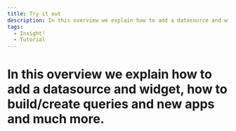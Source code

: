 ```yaml
---
title: Try it out
description: In this overview we explain how to add a datasource and widget, how to build/create queries and new apps and much more.
tags:
  - Insight²
  - Tutorial
---
```


# In this overview we explain how to add a datasource and widget, how to build/create queries and new apps and much more.


